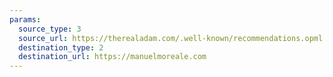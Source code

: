 ```yaml
---
params:
  source_type: 3
  source_url: https://therealadam.com/.well-known/recommendations.opml
  destination_type: 2
  destination_url: https://manuelmoreale.com
---
```

